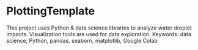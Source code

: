 # PlottingTemplate
This project uses Python &amp; data science libraries to analyze water droplet impacts. Visualization tools are used for data exploration.  Keywords: data science, Python, pandas, seaborn, matplotlib, Google Colab
